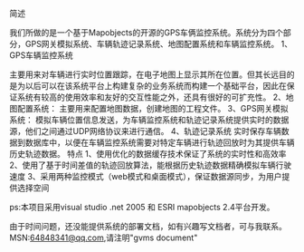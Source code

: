 简述

我们所做的是一个基于Mapobjects的开源的GPS车俩监控系统。系统分为四个部分，GPS网关模拟系统、车辆轨迹记录系统、地图配置系统和车辆监控系统。
1、GPS车辆监控系统

主要用来对车辆进行实时位置跟踪，在电子地图上显示其所在位置。但其长远目的是为以后可以在该系统平台上构建复杂的业务系统而构建一个基础平台，因此在保证系统有较高的使用效率和友好的交互性能之外，还具有很好的可扩充性。
2、地图配置系统：
主要用来配置地图数据，创建地图的工程文件。
3、GPS网关模拟系统：
模拟车辆位置信息发送，为车辆监控系统和轨迹记录系统提供实时的数据源，他们之间通过UDP网络协议来进行通信。
4、轨迹记录系统
实时保存车辆数据到数据库中，以便在车辆监控系统需要对特定车辆进行轨迹回放时为其提供车辆历史轨迹数据。
特点 1、使用优化的数据缓存技术保证了系统的实时性和高效率 2、使用了基于时间差值的轨迹回放算法，能根据历史轨迹数据精确模拟车辆行驶速度 3、采用两种监控模式（web模式和桌面模式），保证数据源同步，为用户提供选择空间

ps:本项目采用visual studio .net 2005 和 ESRI mapobjects 2.4平台开发。

由于时间问题，还没能提供系统的部署文档，如有兴趣写文档者，可与我联系。 MSN:64848341@qq.com,请注明"gvms document"
